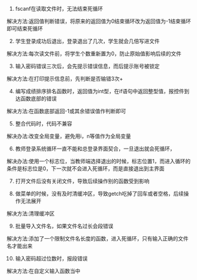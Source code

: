 1. fscanf在读取文件时，无法结束死循环

解决方法:返回值判断错误，将原来的返回值为0结束循环改为返回值为-1结束循环即可结束死循环

2. 学生登录成功后退出，登录退出了几次，学生就会几倍写进文件

解决方法:每次读文件前，将学生个数重新置为0，防止原始值影响后续的文件

3. 输入密码错误三次后，会先提示错误信息，而后提示账号被锁定

解决方法:在打印提示信息前，先判断是否输错3次+

4. 编写成绩排序排名函数时，返回值为int型，在if语句中返回整型值，报控件到达函数底部的错误

解决方法:在函数底部返回-1或其余错误值作判断即可

5. 整合代码时，代码不兼容

解决办法:改变全局变量，避免用i，n等值作为全局变量

6. 教师登录系统循环一直不能和总登录界面契合，一旦退出就会死循环，

解决办法:使用一个标志位，当教师端选择退出的时候，标志位置1，而进入循环的条件是标志位是0，下一次就不会进入死循环，而是直接退出到主界面

7. 打开文件后没有关闭文件，导致后续操作别的函数受到影响

8. 做菜单的时候，没有及时清缓冲区，导致getch吃掉了回车或者空格，后续操作无法展开

解决方法:清理缓冲区

9. 批量导入文件名，如果文件名过长会段错误

解决方法:添加了一个限制文件名长度的函数，进入死循环，只有输入正确的文件名才能出来

10. 输入密码超过位数时，报段错误

解决方法:在自定义输入函数当中